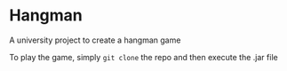 # Hangman

A university project to create a hangman game

To play the game, simply `git clone` the repo and then execute the .jar file
